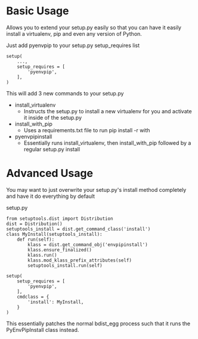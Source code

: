 # Basic Usage

Allows you to extend your setup.py easily so that you can have it easily install a virtualenv, pip and even any version of Python.

Just add pyenvpip to your setup.py setup_requires list


```
setup(
    ...,
    setup_requires = [
        'pyenvpip',
    ],
)
```

This will add 3 new commands to your setup.py

- install_virtualenv
  - Instructs the setup.py to install a new virtualenv for you and activate it inside of the setup.py
- install_with_pip
  - Uses a requirements.txt file to run pip install -r with
- pyenvpipinstall
  - Essentially runs install_virtualenv, then install_with_pip followed by a regular setup.py install


# Advanced Usage

You may want to just overwrite your setup.py's install method completely and have it do everything by default

setup.py

```
from setuptools.dist import Distribution
dist = Distribution()
setuptools_install = dist.get_command_class('install')
class MyInstall(setuptools_install):
    def run(self):
        klass = dist.get_command_obj('envpipinstall')
        klass.ensure_finalized()
        klass.run()
        klass.mod_klass_prefix_attributes(self)
        setuptools_install.run(self)

setup(
    setup_requires = [
        'pyenvpip',
    ],
    cmdclass = {
        'install': MyInstall,
    }
)
```

This essentially patches the normal bdist_egg process such that it runs the PyEnvPipInstall class instead.
